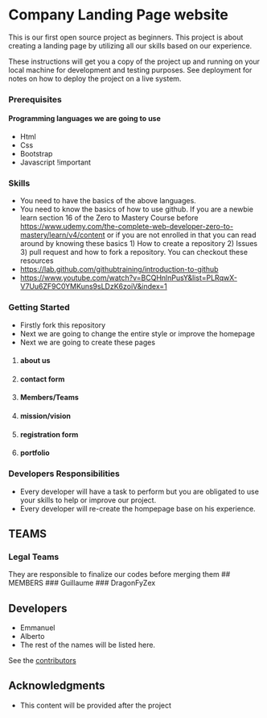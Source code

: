
# Company Landing Page website

This is our first open source project as beginners. This project is about creating a landing page by utilizing all our skills based on our experience.

These instructions will get you a copy of the project up and running on your local machine for development and testing purposes. See deployment for notes on how to deploy the project on a live system.

### Prerequisites
#### Programming languages we are going to use
* Html
* Css
* Bootstrap
* Javascript !important

### Skills
* You need to have the basics of the above languages.
* You need to know the basics of how to use github. If you are a newbie learn section 16 of the Zero to Mastery Course before <https://www.udemy.com/the-complete-web-developer-zero-to-mastery/learn/v4/content> or if you are not enrolled in that you can read around by knowing these basics 1) How to create a repository 2) Issues 3) pull request and how to fork a repository. You can checkout these resources
* <https://lab.github.com/githubtraining/introduction-to-github>
* <https://www.youtube.com/watch?v=BCQHnlnPusY&list=PLRqwX-V7Uu6ZF9C0YMKuns9sLDzK6zoiV&index=1>

### Getting Started

* Firstly fork this repository
* Next we are going to change the entire style or improve the homepage
* Next we are going to create these pages
1. #### about us
2. #### contact form
3. #### Members/Teams
4. #### mission/vision
5. #### registration form
6. #### portfolio

### Developers Responsibilities
* Every developer will have a task to perform but you are obligated to use your skills to help or improve our project.
* Every developer will re-create the hompepage base on his experience.

## TEAMS
### Legal Teams
They are responsible to finalize our codes before merging them
    ## MEMBERS
    ### Guillaume
    ### DragonFyZex

## Developers
* Emmanuel
* Alberto
* The rest of the names will be listed here.

See the  [contributors](https://github.com/Twentek-Gh/landing-page/blob/master/Contributing.md) 


## Acknowledgments

* This content will be provided after the project



